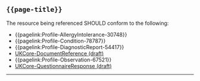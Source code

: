 ## <code>{{page-title}}</code>

The resource being referenced SHOULD conform to the following:

- {{pagelink:Profile-AllergyIntolerance-30748}}
- {{pagelink:Profile-Condition-78787}}
- {{pagelink:Profile-DiagnosticReport-54417}}
- [UKCore-DocumentReference (draft)](https://simplifier.net/guide/UKCoreImplementationGuideAssetsinDevelopment/Home/ProfilesandExtensions/ProfileUKCore-IDocumentReference?version=current)
- {{pagelink:Profile-Observation-67521}}
- [UKCore-QuestionnaireResponse (draft)](https://simplifier.net/guide/UKCoreImplementationGuideAssetsinDevelopment/Home/ProfilesandExtensions/Profile-UKCore-QuestionnaireResponse?version=current)

---